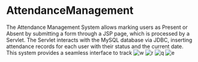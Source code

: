 # AttendanceManagement
The Attendance Management System allows marking users as Present or Absent by submitting a form through a JSP page, which is processed by a Servlet. The Servlet interacts with the MySQL database via JDBC, inserting attendance records for each user with their status and the current date. This system provides a seamless interface to track
![w](https://github.com/user-attachments/assets/33265b07-e0d6-4c17-b29f-d5e9fec27008)
![r](https://github.com/user-attachments/assets/59ef9283-abde-4d84-9493-a3240d54f10a)
![q](https://github.com/user-attachments/assets/2476dd2b-db46-4c24-a453-df84526decd4)
![e](https://github.com/user-attachments/assets/df8e5f6d-92e5-4b8d-8bb1-ac5503b83f38)

